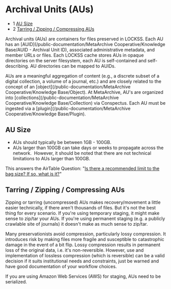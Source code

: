Archival Units (AUs)
====================

* 1 [AU Size](#ArchivalUnits(AUs)-AUSize)
* 2 [Tarring / Zipping / Compressing AUs](#ArchivalUnits(AUs)-Tarring/Zipping/CompressingAUs)

Archival units (AUs) are containers for files preserved in LOCKSS. Each AU has an [AUID](/public-documentation/MetaArchive Cooperative/Knowledge Base/AUID - Archival Unit ID), associated administrative metadata, and member URLs or files. Each LOCKSS cache stores AUs in opaque directories on the server filesystem, each AU is self-contained and self-describing. AU directories can be mapped to AUIDs. 

AUs are a meaningful aggregation of content (e.g., a discrete subset of a digital collection, a volume of a journal, etc.) and are closely related to the concept of an [object](/public-documentation/MetaArchive Cooperative/Knowledge Base/Object). At MetaArchive, AU's are organized into  [collections](/public-documentation/MetaArchive Cooperative/Knowledge Base/Collection) via Conspectus. Each AU must be ingested via a [plugin](/public-documentation/MetaArchive Cooperative/Knowledge Base/Plugin).

AU Size
-------

* AUs should typically be between 1GB - 100GB.
* AUs larger than 100GB can take days or weeks to propagate across the network.  However, it should be noted that there are not technical limitations to AUs larger than 100GB.

This answers the AirTable Question: "[Is there a recommended limit to the bag size? If so, what is it?](https://airtable.com/shrC6B0dj791XsSAa/tblEkzKRxJh7Cea7g/viwciniHrChrmIqDs/recOBiEALRczpNTEc)"

Tarring / Zipping / Compressing AUs
-----------------------------------

Zipping or tarring (uncompressed) AUs makes recovery/movement a little easier technically, if there aren't thousands of files. But it's not the best thing for every scenario. If you're using temporary staging, it might make sense to zip/tar your AUs. If you're using permanent staging (e.g. a publicly crawlable site of journals) it doesn't make as much sense to zip/tar.

Many preservationists avoid compression, particularly lossy compression. It introduces risk by making files more fragile and susceptible to catastrophic damage in the event of a bit flip. Lossy compression results in permanent loss of the original data, i.e. it's non-reversible. However, use and implementation of lossless compression (which is reversible) can be a valid decision if it suits institutional needs and constraints, just be warned and have good documentation of your workflow choices.

If you are using Amazon Web Services (AWS) for staging, AUs need to be serialized.
